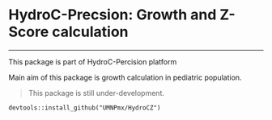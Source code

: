 
# HydroC-Precsion: Growth and Z-Score calculation 
---

This package is part of HydroC-Percision platform 

Main aim of this package is growth calculation in pediatric population. 

> This package is still under-development. 

```{r}
devtools::install_github("UMNPmx/HydroCZ")
```




